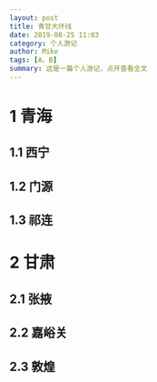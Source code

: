 ```yaml
---
layout: post
title: 青甘大环线
date: 2019-08-25 11:03
category: 个人游记
author: Mike
tags: [A，B]
summary: 这是一篇个人游记，点开查看全文
---
```


# 1 青海
## 1.1 西宁
## 1.2 门源
## 1.3 祁连
# 2 甘肃
## 2.1 张掖
## 2.2 嘉峪关
## 2.3 敦煌
